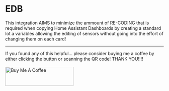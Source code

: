 # EDB
This integration AIMS to minimize the ammount of RE-CODING that is required when copying Home Assistant Dashboards by creating a standard lot a variables allowing the editing of sensors without going into the effort of changing them on each card! 
___
If you found any of this helpful... please consider buying me a coffee by either clicking the button or scanning the QR code! THANK YOU!!!!
<br></br>
<a href="https://www.buymeacoffee.com/digi_v" target="_blank"><img src="https://cdn.buymeacoffee.com/buttons/v2/default-blue.png" alt="Buy Me A Coffee" style="height: 60px !important;width: 217px !important;" ></a>
